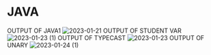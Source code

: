 # JAVA

OUTPUT OF JAVA1
![2023-01-21](https://user-images.githubusercontent.com/102512105/214052573-826359e8-6862-4098-97fb-f7b5c94110bb.png)
OUTPUT OF STUDENT VAR
![2023-01-23 (1)](https://user-images.githubusercontent.com/102512105/214054227-ecfb24e5-77f5-4db3-949d-38b640a3636e.png)
OUTPUT OF TYPECAST
![2023-01-23](https://user-images.githubusercontent.com/102512105/214056003-246a0889-e0d0-42a7-bb2e-cc704943a8a2.png)
OUTPUT OF UNARY
![2023-01-24 (1)](https://user-images.githubusercontent.com/102512105/214269990-67f2a04d-5288-4398-ace9-1b53399ee203.png)




